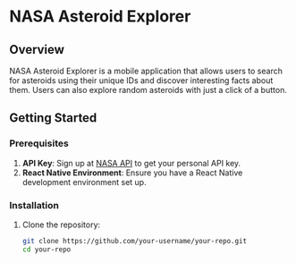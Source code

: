 # NASA Asteroid Explorer

## Overview
NASA Asteroid Explorer is a mobile application that allows users to search for asteroids using their unique IDs and discover interesting facts about them. Users can also explore random asteroids with just a click of a button.

## Getting Started

### Prerequisites
1. **API Key**: Sign up at [NASA API](https://api.nasa.gov/) to get your personal API key.
2. **React Native Environment**: Ensure you have a React Native development environment set up.

### Installation
1. Clone the repository:
   ```bash
   git clone https://github.com/your-username/your-repo.git
   cd your-repo
